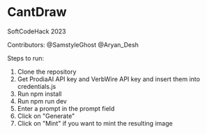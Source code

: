 # CantDraw
SoftCodeHack 2023

Contributors:
@SamstyleGhost 
@Aryan_Desh


Steps to run:
1. Clone the repository
2. Get ProdiaAI API key and VerbWire API key and insert them into credentials.js
3. Run npm install
4. Run npm run dev
5. Enter a prompt in the prompt field
6. Click on "Generate"
7. Click on "Mint" if you want to mint the resulting image
